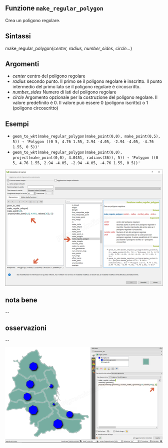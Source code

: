 ## Funzione `make_regular_polygon`

Crea un poligono regolare.

## Sintassi

make_regular_polygon(_center, radius, number_sides, circle…_)

## Argomenti

* _center_ centro del poligono regolare
* _radius_ secondo punto. Il primo se il poligono regolare è inscritto. Il punto intermedio del primo lato se il poligono regolare è circoscritto.
* _number_sides_ Numero di lati del poligono regolare
* _circle_ Argomento opzionale per la costruzione del poligono regolare. Il valore predefinito è 0. Il valore può essere 0 (poligono iscritto) o 1 (poligono circoscritto)

## Esempi

* `geom_to_wkt(make_regular_polygon(make_point(0,0), make_point(0,5), 5)) → 'Polygon ((0 5, 4.76 1.55, 2.94 -4.05, -2.94 -4.05, -4.76 1.55, 0 5))'`
* `geom_to_wkt(make_regular_polygon(make_point(0,0), project(make_point(0,0), 4.0451, radians(36)), 5)) → 'Polygon ((0 5, 4.76 1.55, 2.94 -4.05, -2.94 -4.05, -4.76 1.55, 0 5))'`

![](/img/geometria/make_regular_polygon/make_regular_polygon1.png)

## nota bene

--

## osservazioni

--

![](/img/geometria/make_regular_polygon/make_regular_polygon2.png)